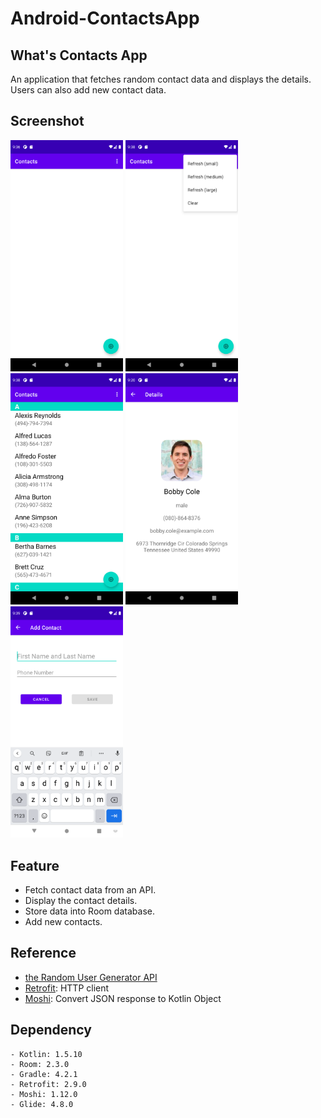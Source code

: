 # Android-ContactsApp

## What's Contacts App
An application that fetches random contact data and displays the details. Users can also add new contact data. 

## Screenshot
<p float="left">
  <img src="demo/contact_list_1.png" width="180" />
  <img src="demo/contact_list_2.png" width="180" /> 
  <img src="demo/contact_list_3.png" width="180" />
  <img src="demo/contact_details_picture.png" width="180" />
  <img src="demo/add_contact.png" width="180" />
</p>

## Feature
- Fetch contact data from an API.
- Display the contact details.
- Store data into Room database.
- Add new contacts.

## Reference
- [the Random User Generator API](https://randomuser.me/documentation)
- [Retrofit](https://square.github.io/retrofit/): HTTP client
- [Moshi](https://github.com/square/moshi): Convert JSON response to Kotlin Object

## Dependency
````
- Kotlin: 1.5.10
- Room: 2.3.0
- Gradle: 4.2.1
- Retrofit: 2.9.0
- Moshi: 1.12.0
- Glide: 4.8.0
````
